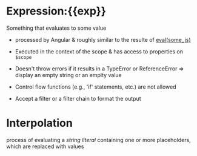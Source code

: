 # Expression:{{exp}}
Something that evaluates to some value

* processed by Angular & roughly similar to the resulte of [eval(some_js)](https://developer.mozilla.org/fr/docs/Web/JavaScript/Reference/Global_Objects/eval)

* Executed in the context of the scope & has access to properties on `$scope`

* Doesn't throw errors if it results in a TypeError or ReferenceError => display an empty string or an emplty value

* Control flow functions (e.g., 'if' statements, etc.) are not allowed

* Accept a filter or a filter chain to format the output

# Interpolation
process of evaluating a *string literal* containing one or more placeholders, which are replaced with values
